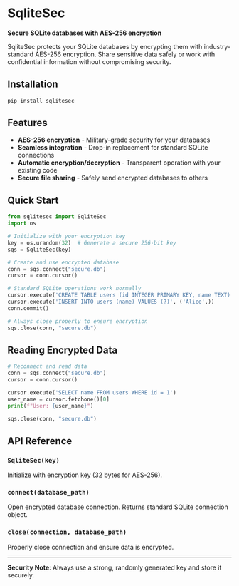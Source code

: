 # SqliteSec

**Secure SQLite databases with AES-256 encryption**

SqliteSec protects your SQLite databases by encrypting them with industry-standard AES-256 encryption. Share sensitive data safely or work with confidential information without compromising security.

## Installation

```bash
pip install sqlitesec
```

## Features

- **AES-256 encryption** - Military-grade security for your databases
- **Seamless integration** - Drop-in replacement for standard SQLite connections
- **Automatic encryption/decryption** - Transparent operation with your existing code
- **Secure file sharing** - Safely send encrypted databases to others

## Quick Start

```python
from sqlitesec import SqliteSec
import os

# Initialize with your encryption key
key = os.urandom(32)  # Generate a secure 256-bit key
sqs = SqliteSec(key)

# Create and use encrypted database
conn = sqs.connect("secure.db")
cursor = conn.cursor()

# Standard SQLite operations work normally
cursor.execute('CREATE TABLE users (id INTEGER PRIMARY KEY, name TEXT)')
cursor.execute('INSERT INTO users (name) VALUES (?)', ('Alice',))
conn.commit()

# Always close properly to ensure encryption
sqs.close(conn, "secure.db")
```

## Reading Encrypted Data

```python
# Reconnect and read data
conn = sqs.connect("secure.db")
cursor = conn.cursor()

cursor.execute('SELECT name FROM users WHERE id = 1')
user_name = cursor.fetchone()[0]
print(f"User: {user_name}")

sqs.close(conn, "secure.db")
```

## API Reference

### `SqliteSec(key)`
Initialize with encryption key (32 bytes for AES-256).

### `connect(database_path)`
Open encrypted database connection. Returns standard SQLite connection object.

### `close(connection, database_path)`
Properly close connection and ensure data is encrypted.

---

**Security Note**: Always use a strong, randomly generated key and store it securely.
